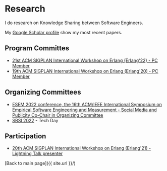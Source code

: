 # Research


I do research on Knowledge Sharing between Software Engineers.

My [Google Scholar profile](https://scholar.google.com.br/citations?user=R7hC3-wAAAAJ) show my most recent papers.


## Program Committes


- [21st ACM SIGPLAN International Workshop on Erlang (Erlang'22) - PC Member](https://icfp20.sigplan.org/home/erlang-2022)
- [19th ACM SIGPLAN International Workshop on Erlang (Erlang'20) - PC Member](https://icfp20.sigplan.org/home/erlang-2020)

## Organizing Committees

- [ESEM 2022 conference, the 16th ACM/IEEE International Symposium on Empirical Software Engineering and Measurement - Social Media and Publicity Co-Chair in Organizing Committee](https://conf.researchr.org/home/esem-2022)
- [SBSI 2022](https://sbsi2022.ct.utfpr.edu.br/curitiba/index.html) - Tech Day


## Participation

- [20th ACM SIGPLAN International Workshop on Erlang (Erlang'21) - Lightning Talk presenter](https://icfp20.sigplan.org/home/erlang-2021)


[Back to main page]({{ site.url }}/)


